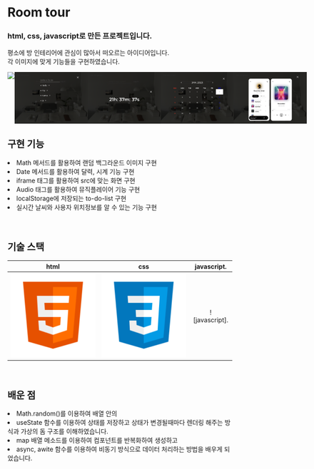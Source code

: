# Room tour <br>
### html, css, javascript로 만든 프로젝트입니다. <br>
평소에 방 인테리어에 관심이 많아서 떠오르는 아이디어입니다. <br>
각 이미지에 맞게 기능들을 구현하였습니다.
<p align="space-between" style="display: flex;">
  <br>
  <img src="./image/11.png" width="32.5%">
  <img src="./image/12.png" width="32.5%">
  <img src="./image/13.png" width="32.5%">
  <img src="./image/14.png" width="32.5%">
  <img src="./image/15.png" width="32.5%">
  <br>
</p>



## 구현 기능

<li>Math 메서드를 활용하여 랜덤 백그라운드 이미지 구현 </li> 

<li>Date 메서드를 활용하여 달력, 시계 기능 구현 </li> 

<li>iframe 태그를 활용하여 src에 맞는 화면 구현 </li> 

<li>Audio 태그를 활용하여 뮤직플레이어 기능 구현 </li> 

<li>localStorage에 저장되는 to-do-list 구현 </li> 

<li>실시간 날씨와 사용자 위치정보를 알 수 있는 기능 구현</li> 
<br>

<br>

## 기술 스택

|    html    |     css    |     javascript.   |
| :--------: | :--------: | :--------:   |
|  ![html]   |   ![css]   |   ![javascript].  |

<br>

## 배운 점

<p align="justify">
<li>Math.random()를 이용하여 배열 안의 </li> 
<li>useState 함수를 이용하여 상태를 저장하고 상태가 변경될때마다 렌더링 해주는 방식과 가상의 돔 구조를 이해하였습니다.</li> 
<li>map 배열 메소드를 이용하여 컴포넌트를 반복화하여 생성하고</li> 
<li>async, awite 함수를 이용하여 비동기 방식으로 데이터 처리하는 방법을 배우게 되었습니다.</li> 
</p>

<br>


<!-- Stack Icon Refernces -->
[html]: /image/stack/html.svg
[css]: /image/stack/css.svg
[figma]: /image/stack/figma.svg
[ts]: /image/stack/typescript.svg
[javasript]: /image/stack/javascript.svg
[react]: /image/stack/react.svg
[node]: /image/stack/node.svg
